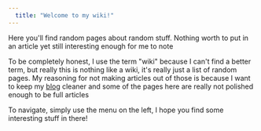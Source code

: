 ```yaml
---
  title: "Welcome to my wiki!"
---
```


Here you'll find random pages about random stuff. Nothing worth to put in an article yet still interesting enough for me to note

To be completely honest, I use the term "wiki" because I can't find a better term, but really this is nothing like a wiki, it's really just a list of random pages. My reasoning for not making articles out of those is because I want to keep my [blog](/articles) cleaner and some of the pages here are really not polished enough to be full articles

To navigate, simply use the menu on the left, I hope you find some interesting stuff in there!
